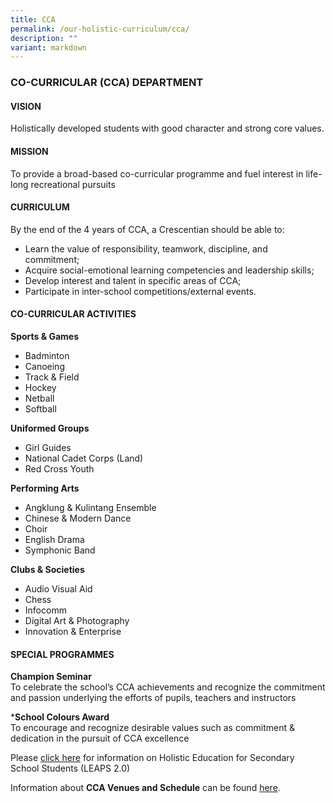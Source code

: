 ```yaml
---
title: CCA
permalink: /our-holistic-curriculum/cca/
description: ""
variant: markdown
---
```

### **CO-CURRICULAR (CCA) DEPARTMENT**

#### **VISION**
Holistically developed students with good character and strong core values.

#### **MISSION**
To provide a broad-based co-curricular programme and fuel interest in life-long recreational pursuits

#### **CURRICULUM**
By the end of the 4 years of CCA, a Crescentian should be able to:

*   Learn the value of responsibility, teamwork, discipline, and commitment;&nbsp;
*   Acquire social-emotional learning competencies and leadership skills;&nbsp;
*   Develop interest and talent in specific areas of CCA;
*   Participate in inter-school competitions/external events.


#### **CO-CURRICULAR ACTIVITIES**
**Sports &amp; Games**<br>
*   Badminton
*   Canoeing
*   Track &amp; Field
*   Hockey
*   Netball
*   Softball

**Uniformed Groups**<br>
*   Girl Guides
*   National Cadet Corps (Land)
*   Red Cross Youth

**Performing Arts**<br>
*   Angklung &amp; Kulintang Ensemble&nbsp;
*   Chinese &amp; Modern Dance&nbsp;
*   Choir
*   English Drama
*   Symphonic Band

**Clubs &amp; Societies**<br>
*   Audio Visual Aid
*   Chess
*   Infocomm&nbsp;
*   Digital Art &amp; Photography&nbsp;
*   Innovation &amp; Enterprise


#### **SPECIAL PROGRAMMES**
**Champion Seminar**<br>
To celebrate the school’s CCA achievements and recognize the commitment and passion underlying the efforts of pupils, teachers and instructors &nbsp;

***School Colours Award**<br>
To encourage and recognize desirable values such as commitment &amp; dedication in the pursuit of CCA excellence

Please&nbsp;[click&nbsp;here](https://www.crescent.edu.sg/qql/slot/u360/CCA/LEAPS%202%200%20Framework.pdf)&nbsp;for information on Holistic Education for Secondary School Students (LEAPS 2.0)

Information about&nbsp;**CCA Venues and Schedule**&nbsp;can be found&nbsp;[here](https://www.crescent.edu.sg/qql/slot/u360/CCA/CCA%20schedule%20and%20Venues%202021.pdf).